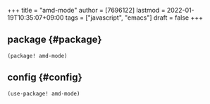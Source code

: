 +++
title = "amd-mode"
author = [7696122]
lastmod = 2022-01-19T10:35:07+09:00
tags = ["javascript", "emacs"]
draft = false
+++

## package {#package}

```elisp
(package! amd-mode)
```


## config {#config}

```elisp
(use-package! amd-mode)
```
